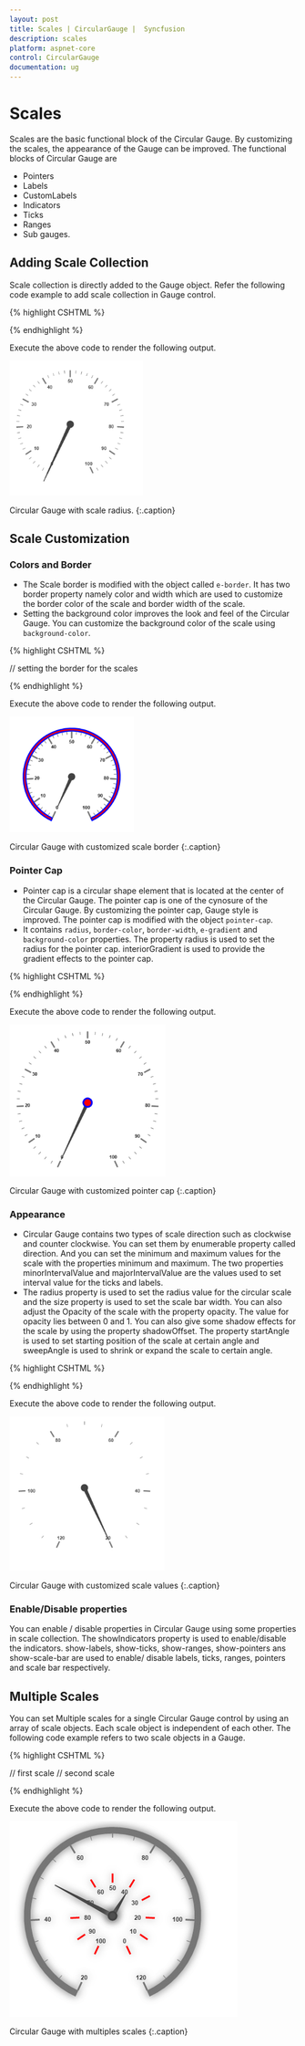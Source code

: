 ```yaml
---
layout: post
title: Scales | CircularGauge |  Syncfusion
description: scales
platform: aspnet-core
control: CircularGauge
documentation: ug
---
```


# Scales

Scales are the basic functional block of the Circular Gauge. By customizing the scales, the appearance of the Gauge can be improved. The functional blocks of Circular Gauge are 

* Pointers
* Labels
* CustomLabels
* Indicators
* Ticks
* Ranges
* Sub gauges.

## Adding Scale Collection


Scale collection is directly added to the Gauge object. Refer the following code example to add scale collection in Gauge control.

{% highlight CSHTML %}

<ej-circular-gauge id="circulargauge" >
<e-circular-scale-collections>
<e-circular-scales radius="130">
</e-circular-scales>
</e-circular-scale-collections>
</ej-circular-gauge>

{% endhighlight  %}

Execute the above code to render the following output.

![](Scales_images/Scales_img1.png)

Circular Gauge with scale radius.
{:.caption}


## Scale Customization

### Colors and Border

* The Scale border is modified with the object called `e-border`. It has two border property namely color and width which are used to customize the border color of the scale and border width of the scale. 
* Setting the background color improves the look and feel of the Circular Gauge. You can customize the background color of the scale using `background-color`. 

{% highlight CSHTML %}

<ej-circular-gauge id="circulargauge" >
<e-circular-scale-collections>
<e-circular-scales radius="130" background-color="red" show-scale-bar="true">
// setting the border for the scales 
<e-border color="blue" width="3"></e-border>
<e-pointer-collections>
<e-pointers length="80" ></e-pointers>
</e-pointer-collections>
</e-circular-scales>
</e-circular-scale-collections>
</ej-circular-gauge>

{% endhighlight  %}


Execute the above code to render the following output.



![](Scales_images/Scales_img2.png)

Circular Gauge with customized scale border
{:.caption}

### Pointer Cap

* Pointer cap is a circular shape element that is located at the center of the Circular Gauge. The pointer cap is one of the cynosure of the Circular Gauge. By customizing the pointer cap, Gauge style is improved. The pointer cap is modified with the object `pointer-cap`. 
* It contains `radius`, `border-color`, `border-width`, `e-gradient` and `background-color` properties. The property radius is used to set the radius for the pointer cap. interiorGradient is used to provide the gradient effects to the pointer cap.

{% highlight CSHTML %}
<ej-circular-gauge id="circulargauge">
<e-circular-scale-collections>
<e-circular-scales >
<e-pointer-cap radius="10" border-width="4" border-color="blue" background-color="red">
</e-pointer-cap>
</e-circular-scales>
</e-circular-scale-collections>
</ej-circular-gauge>

{% endhighlight %}

Execute the above code to render the following output.

![](Scales_images/Scales_img3.png)

Circular Gauge with customized pointer cap
{:.caption}

### Appearance

* Circular Gauge contains two types of scale direction such as clockwise and counter clockwise. You can set them by enumerable property called direction. And you can set the minimum and maximum values for the scale with the properties minimum and maximum. The two properties minorIntervalValue and majorIntervalValue are the values used to set interval value for the ticks and labels. 
* The radius property is used to set the radius value for the circular scale and the size property is used to set the scale bar width. You can also adjust the Opacity of the scale with the property opacity. The value for opacity lies between 0 and 1. You can also give some shadow effects for the scale by using the property shadowOffset. The property startAngle is used to set starting position of the scale at certain angle and sweepAngle is used to shrink or expand the scale to certain angle. 

{% highlight CSHTML %}

<ej-circular-gauge id="circulargauge" >
<e-circular-scale-collections>
<e-circular-scales radius="130" background-color="red" show-scale-bar="true" size="30" minimum="20"
maximum="120" major-interval-value="20" minor-interval-value="5" shadow-offset="20" opacity="0.5" direction="@Directions.CounterClockwise">
</e-circular-scales>
</e-circular-scale-collections>
</ej-circular-gauge>


{% endhighlight  %}

Execute the above code to render the following output.

![](Scales_images/Scales_img4.png)

Circular Gauge with customized scale values
{:.caption}

### Enable/Disable properties

You can enable / disable properties in Circular Gauge using some properties in scale collection. The showIndicators property is used to enable/disable the indicators. show-labels, show-ticks, show-ranges, show-pointers ans show-scale-bar are used to enable/ disable labels, ticks, ranges, pointers and scale bar respectively. 

## Multiple Scales

You can set Multiple scales for a single Circular Gauge control by using an array of scale objects. Each scale object is independent of each other. The following code example refers to two scale objects in a Gauge.

{% highlight CSHTML %}

<ej-circular-gauge id="circulargauge">
<e-circular-scale-collections>
// first scale
<e-circular-scales show-scale-bar="true" size="10" radius="150" minimum="20" maximum="120" major-interval-value="20" minor-interval-value="5" direction="@Directions.Clockwise" shadow-offset="20">
<e-pointer-collections>
<e-pointers value="50" length="150"></e-pointers>
</e-pointer-collections>
</e-circular-scales>
// second scale
<e-circular-scales show-scale-bar="false" size="10" radius="80" major-interval-value="10" direction="@Directions.CounterClockwise" shadow-offset="5" opacity="0.5">
<e-tick-collections>
<e-ticks color="red"></e-ticks>
</e-tick-collections>
<e-pointer-collections>
<e-pointers value="40" length="50" distance-from-scale="-30"></e-pointers>
</e-pointer-collections>
</e-circular-scales>
</e-circular-scale-collections>
</ej-circular-gauge>

{% endhighlight  %}

Execute the above code to render the following output.

![](Scales_images/Scales_img5.png)

Circular Gauge with multiples scales
{:.caption}



